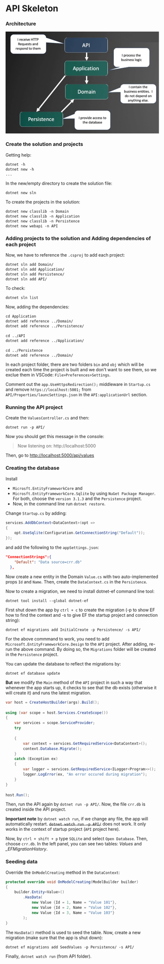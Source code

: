 # API Skeleton

### Architecture

![](/md/arch.jpg)

### Create the solution and projects

Getting help:

```Dos
dotnet -h
dotnet new -h
...
```

In the new/empty directory to create the solution file:

```Dos
dotnet new sln
```

To create the projects in the solution:

```Dos
dotnet new classlib -n Domain
dotnet new classlib -n Application
dotnet new classlib -n Persistence
dotnet new webapi -n API
```

### Adding projects to the solution and Adding dependencies of each project

Now, we have to reference the `.csproj` to add each project:

```Dos
dotnet sln add Domain/
dotnet sln add Application/
dotnet sln add Persistence/
dotnet sln add API/
```

To check:

```Dos
dotnet sln list
```

Now, adding the dependencies:

```Dos
cd Application
dotnet add reference ../Domain/
dotnet add reference ../Persistence/

cd ../API
dotnet add reference ../Application/

cd ../Persistence
dotnet add reference ../Domain/
```

In each project folder, there are two folders `bin` and `obj` which will be created each time the project is built and we don't want to see them, so we exclue them in VSCode: `File>Preferences>Settings`.

Comment out the `app.UseHttpsRedirection();` middleware in `Startup.cs` and remove `https://localhost:5001;` from `API/Properties/launcSettings.json` in the `API:applicationUrl` section.

### Running the API project

Create the `ValuesController.cs` and then:

```Dos
dotnet run -p API/
```

Now you should get this message in the console:

> Now listening on: http://localhost:5000

Then, go to [http://localhost:5000/api/values](http://localhost:5000/api/values)

### Creating the database

Install

- `Microsft.EntityFrameworkCore` and
- `Microsft.EntityFrameworkCore.Sqlite`
  by using `NuGet Package Manager`. For both, choose the `version 3.1.3` and the `Persistence` project.
- Now, in the command line run `dotnet restore`.

Change `Startup.cs` by adding:

```C#
services.AddDbContext<DataContext>(opt =>
{
    opt.UseSqlite(Configuration.GetConnectionString("Default"));
});
```

and add the following to the `appSettings.json`:

```json
"ConnectionStrings":{
    "Default": "Data source=crr.db"
  },
```

Now create a new entity in the Domain `Value.cs` with two auto-implemented props `Id` and `Name`. Then, create the `DataContext.cs` in the `Persistence`.

Now to create a migration, we need to install dotnet-ef command line tool:

```Dos
dotnet tool install --global dotnet-ef
```

First shut down the app by `ctrl + c` to create the migration (-p to show EF how to find the context and -s to give EF the startup project and connection string):

```Dos
dotnet ef migrations add InitialCreate -p Persistence/ -s API/
```

For the above commmand to work, you need to add `Microsoft.EntityFrameworkCore.Design` to the `API` project. After adding, re-run the above command. By doing so, the `Migrations` folder will be created in the `Persistence` project.

You can update the database to reflect the migrations by:

```Dos
dotnet ef database update
```

**But** we modify the `Main` method of the `API` project in such a way that whenever the app starts up, it checks to see that the db exists (otherwise it will create it) and runs the latest migration.

```C#
var host = CreateHostBuilder(args).Build();

using (var scope = host.Services.CreateScope())
{
    var services = scope.ServiceProvider;
    try

    {
        var context = services.GetRequiredService<DataContext>();
        context.Database.Migrate();
    }
    catch (Exception ex)
    {
        var logger = services.GetRequiredService<ILogger<Program>>();
        logger.LogError(ex, "An error occured during migration");
    }
}

host.Run();
```

Then, run the API again by `dotnet run -p API/`. Now, the file `crr.db` is created inside the API project.

**Important note** by `dotnet watch run`, if we change any file, the app will automatically restart. <del>`dotnet watch run -p API/`</del> does not work. It only works in the context of startup project (`API` project here).

Now, by `ctrl + shift + p` type `SQLite` and select `Open Database`. Then, choose `crr.db`. In the left panel, you can see two tables: _Values_ and _\_EFMigrationHistory_.

### Seeding data

Override the `OnModelCreating` method in the `DataContext`:

```C#
protected override void OnModelCreating(ModelBuilder builder)
{
    builder.Entity<Value>()
        .HasData(
            new Value {Id = 1, Name = "Value 101"},
            new Value {Id = 2, Name = "Value 102"},
            new Value {Id = 3, Name = "Value 103"}
        );
}
```

The `HasData()` method is used to seed the table. Now, create a new migration (make sure that the app is shut down):

```Dos
dotnet ef migrations add SeedValues -p Persistence/ -s API/
```

Finally, `dotnet watch run` (from API folder).
